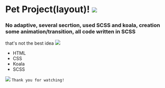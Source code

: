 # Pet Project(layout)! ![](https://i2.piccy.info/i9/0adb0dfa4a920ee6efdaaf0b2ad87e09/1645970235/1218/1459754/premium_icon_emoticon_3666264.png)
### No adaptive, several secrtion, used SCSS and koala, creation some animation/transition, all code written in SCSS 
that's not the best idea ![](https://i2.piccy.info/i9/4316aeb82b2bbdfb85b664c362ae1447/1645970401/1343/1459754/smile.png)


- HTML
- CSS
- Koala
- SCSS

![](https://i2.piccy.info/i9/81fd14acb1f5ccef14002059f947834e/1645979241/125080/1459754/medico.jpg)
`Thank you for watching!`
